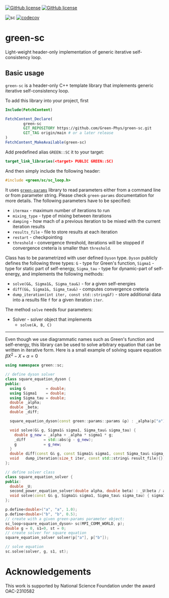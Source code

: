 [![GitHub license](https://img.shields.io/github/license/Green-Phys/green-sc?cacheSeconds=3600&color=informational&label=License)](./LICENSE)
[![GitHub license](https://img.shields.io/badge/C%2B%2B-17-blue)](https://en.cppreference.com/w/cpp/compiler_support/17)

![sc](https://github.com/Green-Phys/h5pp/actions/workflows/h5pp-test.yaml/badge.svg)
[![codecov](https://codecov.io/gh/Green-Phys/green-sc/graph/badge.svg?token=EW687Z97D3)](https://codecov.io/gh/Green-Phys/green-sc)

# green-sc
Light-weight header-only implementation of generic iterative self-consistency loop.

## Basic usage
`green-sc` is a header-only C++ template library that implements generic iterative self-consistency loop.

To add this library into your project, first 

```CMake
Include(FetchContent)

FetchContent_Declare(
        green-sc
        GIT_REPOSITORY https://github.com/Green-Phys/green-sc.git
        GIT_TAG origin/main # or a later release
)
FetchContent_MakeAvailable(green-sc)
```
Add predefined alias `GREEN::SC` it to your target:
```CMake
target_link_libraries(<target> PUBLIC GREEN::SC)
```
And then simply include the following header:
```cpp
#include <green/sc/sc_loop.h>
```
It uses [`green-params`](https://github.com/Green-Phys/green-params.git) library to read parameters either from a command line or from parameter string.
Please check `green-params` documentation for more details.
The following parameters have to be specified:

- `itermax` - maximum number of iterations to run
- `mixing_type` - type of mixing between iterations
- `damping` - how mach of a previous iteration to be mixed with the current iteration results
- `results_file` - file to store results at each iteration
- `restart` - checkpointing
- `threshold` - convergence threshold, iterations will be stopped if convergence creteria is smaller than `threshold`.

Class has to be parametrized with user defined `Dyson` type. `Dyson` publicly defines the following three types: `G` - type for Green's function, `Sigma1` - type for static part of self-energy, 
`Sigma_tau` - type for dynamic-part of self-energy, and implements the following methods:

- `solve(G&, Sigma1&, Sigma_tau&)` - for a given self-energies
- `diff(G&, Sigma1&, Sigma_tau&)` - computes convergence creteria
- `dump_iteration(int iter, const std::string&f)` - store additional data into a results file `f` for a given iteration `iter`.

The method `solve` needs four parameters:

- Solver - solver object that implements
  - `solve(A, B, C)`

***
Even though we use diagrammatic names such as Green's function and self-energy, this library can be used to solve arbitrary equation that can be written
in iterative form. Here is a small example of solving square equation $\beta X^2 - X + \alpha = 0$

```cpp
using namespace green::sc;

// define dyson solver
class square_equation_dyson {
public:
  using G         = double;
  using Sigma1    = double;
  using Sigma_tau = double;
  double _alpha;
  double _beta;
  double _diff;

  square_equation_dyson(const green::params::params &p) : _alpha(p["a"]), _beta(p["b"]) {}

  void solve(G& g, Sigma1& sigma1, Sigma_tau& sigma_tau) {
    double g_new = _alpha + _alpha * sigma1 * g;
    _diff        = std::abs(g - g_new);
    g            = g_new;
  }
  double diff(const G& g, const Sigma1& sigma1, const Sigma_tau& sigma_tau) { return _diff; }
  void   dump_iteration(size_t iter, const std::string& result_file){};
};

// define solver class
class square_equation_solver {
public:
  double _U;
  second_power_equation_solver(double alpha, double beta) : _U(beta / alpha) {}
  void solve(const G& g, Sigma1& sigma1, Sigma_tau& sigma_tau) { sigma1 = _U * g; }
};

p.define<double>("a", "a", 1.0);
p.define<double>("b", "b", 0.5);
// create with a given green-params parameter object:
sc_loop<square_equation_dyson> sc(MPI_COMM_WORLD, p);
double g = 0, s1=0, st = 0;
// create solver for square equation
square_equation_solver solver(p["a"], p["b"]);

// solve equation
sc.solve(solver, g, s1, st);
```

# Acknowledgements

This work is supported by National Science Foundation under the award OAC-2310582
